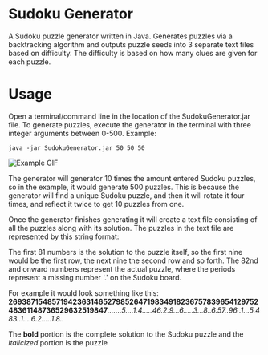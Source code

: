 # Sudoku Generator
A Sudoku puzzle generator written in Java. Generates puzzles via a backtracking algorithm and 
outputs puzzle seeds into 3 separate text files based on difficulty. The difficulty is based on 
how many clues are given for each puzzle.

# Usage
Open a terminal/command line in the location of the SudokuGenerator.jar file.
To generate puzzles, execute the generator in the terminal with three integer arguments between 0-500. 
Example:
```
java -jar SudokuGenerator.jar 50 50 50
```

![Example GIF](http://g.recordit.co/tsd9Lrvr53.gif)

<p>
The generator will generator 10 times the amount entered Sudoku puzzles, so in the example, it would
generate 500 puzzles. This is because the generator will find a unique Sudoku puzzle, and then it will rotate it four times,
and reflect it twice to get 10 puzzles from one.
</p>

<p>
Once the generator finishes generating it will create a text file consisting of all the puzzles along with its solution. The
puzzles in the text file are represented by this string format:

The first 81 numbers is the solution to the puzzle itself, so the first nine would be the first row, the next nine the second row and so forth.
The 82nd and onward numbers represent the actual puzzle, where the periods represent a missing number '.' on the Sudoku board.
</p>

For example it would look something like this:
<strong>269387154857194236314652798526471983491823675783965412975248361148736529632519847</strong><em>.......5....1.4.....46.2.9...6.....3...8..6.57..96..1...5.483..1....6.2.....1.8..</em>

The <strong>bold</strong> portion is the complete solution to the Sudoku puzzle and the <em>italicized</em> portion is the puzzle
